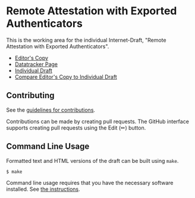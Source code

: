 # Remote Attestation with Exported Authenticators

This is the working area for the individual Internet-Draft, "Remote Attestation with Exported Authenticators".

* [Editor's Copy](https://tls-attestation.github.io/exported-attestation/draft-fossati-tls-exported-attestation.html)
* [Datatracker Page](https://datatracker.ietf.org/doc/draft-fossati-tls-exported-attestation)
* [Individual Draft](https://datatracker.ietf.org/doc/html/draft-fossati-tls-exported-attestation)
* [Compare Editor's Copy to Individual Draft](https://tls-attestation.github.io/exported-attestation/#go.draft-fossati-tls-exported-attestation.diff)


## Contributing

See the
[guidelines for contributions](https://github.com/hannestschofenig/exported-attestation/blob/main/CONTRIBUTING.md).

Contributions can be made by creating pull requests.
The GitHub interface supports creating pull requests using the Edit (✏) button.


## Command Line Usage

Formatted text and HTML versions of the draft can be built using `make`.

```sh
$ make
```

Command line usage requires that you have the necessary software installed.  See
[the instructions](https://github.com/martinthomson/i-d-template/blob/main/doc/SETUP.md).

